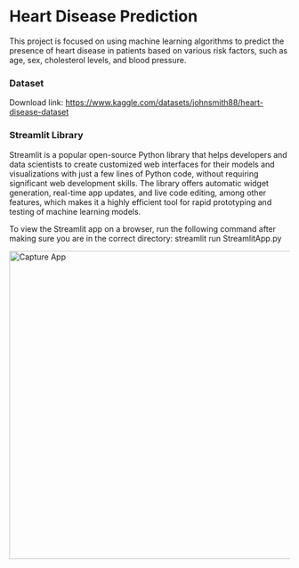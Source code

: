 # Heart Disease Prediction
This project is focused on using machine learning algorithms to predict the presence of heart disease in patients based on various risk factors, such as age, sex, cholesterol levels, and blood pressure.

### Dataset
Download link: https://www.kaggle.com/datasets/johnsmith88/heart-disease-dataset

### Streamlit Library
Streamlit is a popular open-source Python library that helps developers and data scientists to create customized web interfaces for their models and visualizations with just a few lines of Python code, without requiring significant web development skills. The library offers automatic widget generation, real-time app updates, and live code editing, among other features, which makes it a highly efficient tool for rapid prototyping and testing of machine learning models.


To view the Streamlit app on a browser, run the following command after making sure you are in the correct directory: streamlit run StreamlitApp.py

<img width="553" alt="Capture App" src="https://user-images.githubusercontent.com/100072520/226117024-355e5291-a86e-406b-8338-6c33178745bf.PNG">
